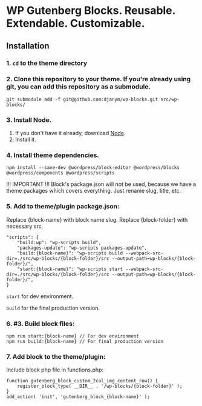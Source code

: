 # WP Gutenberg Blocks. Reusable. Extendable. Customizable.

## Installation

### 1. `cd` to the theme directory

### 2. Clone this repository to your theme. If you're already using git, you can add this repository as a submodule.
```
git submodule add -f git@github.com:djanym/wp-blocks.git src/wp-blocks/
```

### 3. Install Node.
1. If you don't have it already, download [Node](https://nodejs.org/en/).
2. Install it.

### 4. Install theme dependencies.
```
npm install --save-dev @wordpress/block-editor @wordpress/blocks @wordpress/components @wordpress/scripts
```

!!! IMPORTANT !!! Block's package.json will not be used, because we have a theme packages which covers everything. Just rename slug, title, etc.

### 5. Add to theme/plugin package.json:
Replace {block-name} with block name slug.
Replace {block-folder} with necessary src.
```
"scripts": {
    "build:wp": "wp-scripts build",
    "packages-update": "wp-scripts packages-update",
    "build:{block-name}": "wp-scripts build --webpack-src-dir=./src/wp-blocks/{block-folder}/src --output-path=wp-blocks/{block-folder}/",
    "start:{block-name}": "wp-scripts start --webpack-src-dir=./src/wp-blocks/{block-folder}/src --output-path=wp-blocks/{block-folder}/",
}
```

`start` for dev environment.

`build` for the final production version.

### 6. #3. Build block files:
```
npm run start:{block-name} // For dev environment
npm run build:{block-name} // For final production version
```

### 7. Add block to the theme/plugin:

Include block php file in functions.php:

```
function gutenberg_block_custom_2col_img_content_row() {
    register_block_type( __DIR__ . '/wp-blocks/{block-folder}' );
}
add_action( 'init', 'gutenberg_block_{block-name}' );
```
